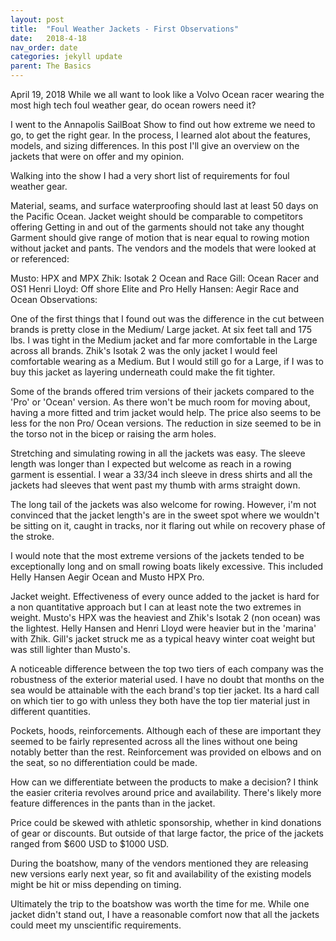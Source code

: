 ```yaml
---
layout: post
title:  "Foul Weather Jackets - First Observations"
date:   2018-4-18
nav_order: date
categories: jekyll update
parent: The Basics
---
```


April 19, 2018
While we all want to look like a Volvo Ocean racer wearing the most high tech foul weather gear, do ocean rowers need it?

I went to the Annapolis SailBoat Show to find out how extreme we need to go, to get the right gear. In the process, I learned alot about the features, models, and sizing differences. In this post I'll give an overview on the jackets that were on offer and my opinion.

Walking into the show I had a very short list of requirements for foul weather gear. 

Material, seams, and surface waterproofing should last at least 50 days on the Pacific Ocean.
Jacket weight should be comparable to competitors offering 
Getting in and out of the garments should not take any thought
Garment should give range of motion that is near equal to rowing motion without jacket and pants.
The vendors and the models that were looked at or referenced:

Musto: HPX and MPX 
Zhik: Isotak 2 Ocean and Race
Gill: Ocean Racer and OS1
Henri Lloyd: Off shore Elite and Pro
Helly Hansen: Aegir Race and Ocean
Observations:

One of the first things that I found out was the difference in the cut between brands is pretty close in the Medium/ Large jacket. At six feet tall and 175 lbs. I was tight in the Medium jacket and far more comfortable in the Large across all brands. Zhik's Isotak 2 was the only jacket I would feel comfortable wearing as a Medium. But I would still go for a Large, if I was to buy this jacket as layering underneath could make the fit tighter. 

Some of the brands offered trim versions of their jackets compared to the 'Pro' or 'Ocean' version. As there won't be much room for moving about, having a more fitted and trim jacket would help. The price also seems to be less for the non Pro/ Ocean versions. The reduction in size seemed to be in the torso not in the bicep or raising the arm holes. 

Stretching and simulating rowing in all the jackets was easy. The sleeve length was longer than I expected but welcome as reach in a rowing garment is essential. I wear a 33/34 inch sleeve in dress shirts and all the jackets had sleeves that went past my thumb with arms straight down. 

 The long tail of the jackets was also welcome for rowing. However, i'm not convinced that the jacket length's are in the sweet spot where we wouldn't be sitting on it, caught in tracks, nor it flaring out while on recovery phase of the stroke. 

I would note that the most extreme versions of the jackets tended to be exceptionally long and on small rowing boats likely excessive. This included Helly Hansen Aegir Ocean and Musto HPX Pro.

Jacket weight. Effectiveness of every ounce added to the jacket is hard for a non quantitative approach but I can at least note the two extremes in weight. Musto's HPX was the heaviest and Zhik's Isotak 2 (non ocean) was the lightest. Helly Hansen and Henri Lloyd were heavier but in the 'marina' with Zhik. Gill's jacket struck me as a typical heavy winter coat weight but was still lighter than Musto's. 

A noticeable difference between the top two tiers of each company was the robustness of the exterior material used. I have no doubt that months on the sea would be attainable with the each brand's top tier jacket. Its a hard call on which tier to go with unless they both have the top tier material just in different quantities.  

Pockets, hoods, reinforcements. Although each of these are important they seemed to be fairly represented across all the lines without one being notably better than the rest. Reinforcement was provided on elbows and on the seat, so no differentiation could be made.  

How can we differentiate between the products to make a decision? I think the easier criteria revolves around price and availability. There's likely more feature differences in the pants than in the jacket.

Price could be skewed with athletic sponsorship, whether in kind donations of gear or discounts. But outside of that large factor, the price of the jackets ranged from $600 USD to $1000 USD. 

During the boatshow, many of the vendors mentioned they are releasing new versions early next year, so fit and availability of the existing models might be hit or miss depending on timing. 

Ultimately the trip to the boatshow was worth the time for me. While one jacket didn't stand out, I have a reasonable comfort now that all the jackets could meet my unscientific requirements. 